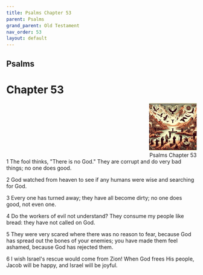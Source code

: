```yaml
---
title: Psalms Chapter 53
parent: Psalms
grand_parent: Old Testament
nav_order: 53
layout: default
---
```


## Psalms

# Chapter 53

<div style="clear: both; text-align: right;">
    <img src="/assets/Image/Psalms/500/53.jpg" alt="Psalms Chapter 53" class="chapter-image" style="max-width: 25%; height: auto;"/>
    <figcaption style="font-size: 14px;">Psalms Chapter 53</figcaption>
</div>
1 The fool thinks, "There is no God." They are corrupt and do very bad things; no one does good.

2 God watched from heaven to see if any humans were wise and searching for God.

3 Every one has turned away; they have all become dirty; no one does good, not even one.

4 Do the workers of evil not understand? They consume my people like bread: they have not called on God.

5 They were very scared where there was no reason to fear, because God has spread out the bones of your enemies; you have made them feel ashamed, because God has rejected them.

6 I wish Israel's rescue would come from Zion! When God frees His people, Jacob will be happy, and Israel will be joyful.


